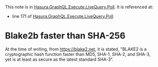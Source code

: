 This note is in [Hasura.GraphQL.Execute.LiveQuery.Poll](https://github.com/hasura/graphql-engine/blob/master/server/src-lib/Hasura/GraphQL/Execute/LiveQuery/Poll.hs#L161).
It is referenced at:
  - line 171 of [Hasura.GraphQL.Execute.LiveQuery.Poll](https://github.com/hasura/graphql-engine/blob/master/server/src-lib/Hasura/GraphQL/Execute/LiveQuery/Poll.hs#L171)

# Blake2b faster than SHA-256

At the time of writing, from https://blake2.net, it is stated,
"BLAKE2 is a cryptographic hash function faster than MD5, SHA-1, SHA-2, and SHA-3,
yet is at least as secure as the latest standard SHA-3".

